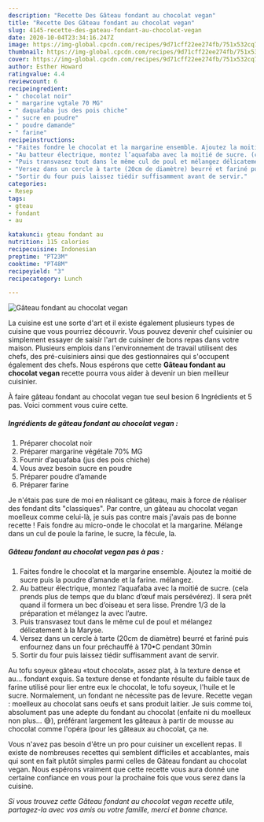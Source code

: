 ```yaml
---
description: "Recette Des Gâteau fondant au chocolat vegan"
title: "Recette Des Gâteau fondant au chocolat vegan"
slug: 4145-recette-des-gateau-fondant-au-chocolat-vegan
date: 2020-10-04T23:34:16.247Z
image: https://img-global.cpcdn.com/recipes/9d71cff22ee274fb/751x532cq70/gateau-fondant-au-chocolat-vegan-photo-principale-de-la-recette.jpg
thumbnail: https://img-global.cpcdn.com/recipes/9d71cff22ee274fb/751x532cq70/gateau-fondant-au-chocolat-vegan-photo-principale-de-la-recette.jpg
cover: https://img-global.cpcdn.com/recipes/9d71cff22ee274fb/751x532cq70/gateau-fondant-au-chocolat-vegan-photo-principale-de-la-recette.jpg
author: Esther Howard
ratingvalue: 4.4
reviewcount: 6
recipeingredient:
- " chocolat noir"
- " margarine vgtale 70 MG"
- " daquafaba jus des pois chiche"
- " sucre en poudre"
- " poudre damande"
- " farine"
recipeinstructions:
- "Faites fondre le chocolat et la margarine ensemble. Ajoutez la moitié de sucre puis la poudre d’amande et la farine. mélangez."
- "Au batteur électrique, montez l’aquafaba avec la moitié de sucre. (cela prends plus de temps que du blanc d’œuf mais persévérez). Il sera prêt quand il formera un bec d’oiseau et sera lisse. Prendre 1/3 de la préparation et mélangez la avec l’autre."
- "Puis transvasez tout dans le même cul de poul et mélangez délicatement à la Maryse."
- "Versez dans un cercle à tarte (20cm de diamètre) beurré et fariné puis enfournez dans un four préchauffé à 170•C pendant 30min"
- "Sortir du four puis laissez tiédir suffisamment avant de servir."
categories:
- Resep
tags:
- gteau
- fondant
- au

katakunci: gteau fondant au 
nutrition: 115 calories
recipecuisine: Indonesian
preptime: "PT23M"
cooktime: "PT48M"
recipeyield: "3"
recipecategory: Lunch

---
```



![Gâteau fondant au chocolat vegan](https://img-global.cpcdn.com/recipes/9d71cff22ee274fb/751x532cq70/gateau-fondant-au-chocolat-vegan-photo-principale-de-la-recette.jpg)

La cuisine est une sorte d'art et il existe également plusieurs types de cuisine que vous pourriez découvrir. Vous pouvez devenir chef cuisinier ou simplement essayer de saisir l'art de cuisiner de bons repas dans votre maison. Plusieurs emplois dans l'environnement de travail utilisent des chefs, des pré-cuisiniers ainsi que des gestionnaires qui s'occupent également des chefs. Nous espérons que cette <strong> Gâteau fondant au chocolat vegan </strong> recette pourra vous aider à devenir un bien meilleur cuisinier.

<!--inarticleads1-->

À faire gâteau fondant au chocolat vegan tue seul besion 6 Ingrédients et 5 pas. Voici comment vous cuire cette.

##### Ingrédients de gâteau fondant au chocolat vegan :

1. Préparer  chocolat noir
1. Préparer  margarine végétale 70% MG
1. Fournir  d’aquafaba (jus des pois chiche)
1. Vous avez besoin  sucre en poudre
1. Préparer  poudre d’amande
1. Préparer  farine


Je n&#39;étais pas sure de moi en réalisant ce gâteau, mais à force de réaliser des fondant dits &#34;classiques&#34;. Par contre, un gâteau au chocolat vegan moelleux comme celui-là, je suis pas contre mais j&#39;avais pas de bonne recette ! Fais fondre au micro-onde le chocolat et la margarine. Mélange dans un cul de poule la farine, le sucre, la fécule, la. 

<!--inarticleads2-->

##### Gâteau fondant au chocolat vegan pas à pas :

1. Faites fondre le chocolat et la margarine ensemble. Ajoutez la moitié de sucre puis la poudre d’amande et la farine. mélangez.
1. Au batteur électrique, montez l’aquafaba avec la moitié de sucre. (cela prends plus de temps que du blanc d’œuf mais persévérez). Il sera prêt quand il formera un bec d’oiseau et sera lisse. Prendre 1/3 de la préparation et mélangez la avec l’autre.
1. Puis transvasez tout dans le même cul de poul et mélangez délicatement à la Maryse.
1. Versez dans un cercle à tarte (20cm de diamètre) beurré et fariné puis enfournez dans un four préchauffé à 170•C pendant 30min
1. Sortir du four puis laissez tiédir suffisamment avant de servir.


Au tofu soyeux gâteau «tout chocolat», assez plat, à la texture dense et au… fondant exquis. Sa texture dense et fondante résulte du faible taux de farine utilisé pour lier entre eux le chocolat, le tofu soyeux, l&#39;huile et le sucre. Normalement, un fondant ne nécessite pas de levure. Recette vegan : moelleux au chocolat sans oeufs et sans produit laitier. Je suis comme toi, absolument pas une adepte du fondant au chocolat (enfaite ni du moelleux non plus… 😅), préférant largement les gâteaux à partir de mousse au chocolat comme l&#39;opéra (pour les gâteaux au chocolat, ça ne. 

<!--inarticleads1-->

<p>
Vous n'avez pas besoin d'être un pro pour cuisiner un excellent repas. Il existe de nombreuses recettes qui semblent difficiles et accablantes, mais qui sont en fait plutôt simples parmi celles de Gâteau fondant au chocolat vegan. Nous espérons vraiment que cette recette vous aura donné une certaine confiance en vous pour la prochaine fois que vous serez dans la cuisine.
</p>

<p>
<i>Si vous trouvez cette Gâteau fondant au chocolat vegan recette utile, partagez-la avec vos amis ou votre famille, merci et bonne chance.</i>
</p>
